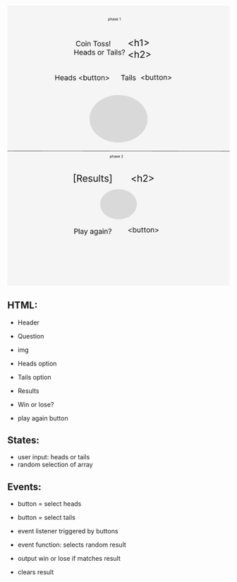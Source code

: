 ![heads or tails wireframe](./heads-or-tails.png)

## HTML:

-   Header
-   Question
-   img
-   Heads option
-   Tails option

-   Results

-   Win or lose?
-   play again button

## States:

-   user input: heads or tails
-   random selection of array

## Events:

-   button = select heads
-   button = select tails
-   event listener triggered by buttons
-   event function: selects random result
-   output win or lose if matches result

-   clears result
